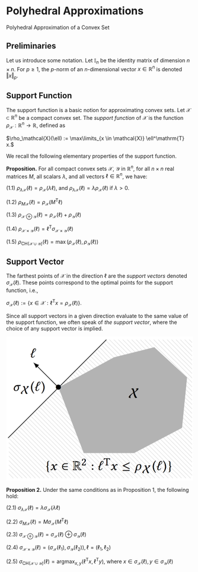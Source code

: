 # Polyhedral Approximations

Polyhedral Approximation of a Convex Set

## Preliminaries

Let us introduce some notation. Let $\mathbb{I}_n$ be the identity matrix of dimension $n\times n$.
For $p \geq 1$, the $p$-norm of an $n$-dimensional vector $x \in \mathbb{R}^n$ is denoted 
$\Vert x \Vert_p$.

## Support Function

The support function is a basic notion for approximating convex sets. Let
$\mathcal{X} \subset \mathbb{R}^n$ be a compact convex set.
The *support function* of $\mathcal{X}$ is the function
$\rho_\mathcal{X} : \mathbb{R}^n\to \mathbb{R}$, defined as

$\rho_\mathcal{X}(\ell) := \max\limits_{x \in \mathcal{X}} \ell^\mathrm{T} x.$

We recall the following elementary properties of the support function.

**Proposition.** For all compact convex
sets $\mathcal{X}$, $\mathcal{Y}$ in $\mathbb{R}^n$, for all $n\times n$ real
matrices $M$, all scalars $\lambda$, and all vectors $\ell \in \mathbb{R}^n$, we have:

(1.1) $\rho_{\lambda\mathcal{X}} (\ell) = \rho_{\mathcal{X}} (\lambda \ell)$, and
        $\rho_{\lambda\mathcal{X}} (\ell) = \lambda \rho_{\mathcal{X}} (\ell)$ if $\lambda > 0$.

(1.2) $\rho_{M\mathcal{X}} (\ell) = \rho_{\mathcal{X}} (M^\mathrm{T} \ell)$

(1.3) $\rho_{\mathcal{X} \oplus \mathcal{Y}} (\ell) = \rho_{\mathcal{X}} (\ell) + \rho_{\mathcal{Y}} (\ell)$

(1.4) $\rho_{\mathcal{X} \times \mathcal{Y}} (\ell) = \ell^\mathrm{T} \sigma_{\mathcal{X} \times \mathcal{Y}}(\ell)$

(1.5) $\rho_{\mathrm{CH}(\mathcal{X}\cup\mathcal{Y})} (\ell) = \max (\rho_{\mathcal{X}} (\ell), \rho_{\mathcal{Y}} (\ell))$

## Support Vector

The farthest points of $\mathcal{X}$ in the direction $\ell$ 
are the *support vectors* denoted $\sigma_\mathcal{X}(\ell)$. These points correspond
to the optimal points for the support function, i.e.,

$\sigma_\mathcal{X}(\ell) := \{ x \in \mathcal{X} : \ell^\mathrm{T} x  = \rho_{\mathcal{X}}(\ell)  \}.$

Since all support vectors in a given direction evaluate to the same value of the support function,
we often speak of *the support vector*, where the choice of any support vector is implied.

![Illustration of the support function and the support vector](../assets/sfun_svec.png)

**Proposition 2.** Under the same conditions
as in Proposition 1, the following hold:

(2.1) $\sigma_{\lambda\mathcal{X}} (\ell) = \lambda \sigma_{\mathcal{X}} (\lambda \ell)$

(2.2) $\sigma_{M\mathcal{X}} (\ell) = M\sigma_{\mathcal{X}} (M^\mathrm{T} \ell)$

(2.3) $\sigma_{\mathcal{X} \oplus \mathcal{Y}} (\ell) = \sigma_{\mathcal{X}} (\ell) \oplus \sigma_{\mathcal{Y}} (\ell)$

(2.4) $\sigma_{\mathcal{X} \times \mathcal{Y}} (\ell) = (\sigma_{\mathcal{X}}(\ell_1), \sigma_{\mathcal{Y}}(\ell_2)), \ell = (\ell_1, \ell_2)$

(2.5) $\sigma_{\mathrm{CH}(\mathcal{X}\cup\mathcal{Y})} (\ell) = \text{argmax}_{x, y} (\ell^\mathrm{T} x, \ell^\mathrm{T} y)$,
      where $x \in \sigma_{\mathcal{X}}(\ell), y \in \sigma_{\mathcal{Y}}(\ell)$

